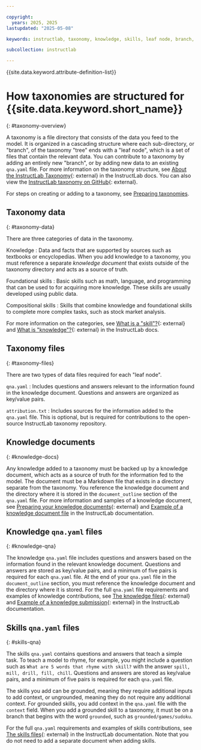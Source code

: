 ```yaml
---

copyright:
  years: 2025, 2025
lastupdated: "2025-05-08"

keywords: instructlab, taxonomy, knowledge, skills, leaf node, branch, qna, files, documents

subcollection: instructlab

---
```


{{site.data.keyword.attribute-definition-list}}

# How taxonomies are structured for {{site.data.keyword.short_name}}
{: #taxonomy-overview}

A taxonomy is a file directory that consists of the data you feed to the model. It is organized in a cascading structure where each sub-directory, or "branch", of the taxonomy "tree" ends with a "leaf node", which is a set of files that contain the relevant data. You can contribute to a taxonomy by adding an entirely new "branch", or by adding new data to an existing `qna.yaml` file. For more information on the taxonomy structure, see [About the InstructLab Taxonomy](https://docs.instructlab.ai/taxonomy/){: external} in the InstructLab docs. You can also view the [InstructLab taxonomy on GitHub](https://github.com/instructlab/taxonomy){: external}.

For steps on creating or adding to a taxonomy, see [Preparing taxonomies](/docs/instructlab?topic=instructlab-taxonomy-prep).

## Taxonomy data
{: #taxonomy-data}

There are three categories of data in the taxonomy.

Knowledge
:   Data and facts that are supported by sources such as textbooks or encyclopedias. When you add knowledge to a taxonomy, you must reference a separate *knowledge document* that exists outside of the taxonomy directory and acts as a source of truth.

Foundational skills
:   Basic skills such as math, language, and programming that can be used to for acquiring more knowledge. These skills are usually developed using public data.

Compositional skills
:   Skills that combine knowledge and foundational skills to complete more complex tasks, such as stock market analysis.

For more information on the categories, see [What is a "skill"?](https://docs.instructlab.ai/taxonomy/skills/){: external} and [What is "knowledge"?](https://docs.instructlab.ai/taxonomy/knowledge/){: external} in the InstructLab docs. 

## Taxonomy files
{: #taxonomy-files}

There are two types of data files required for each "leaf node".

`qna.yaml`
:   Includes questions and answers relevant to the information found in the knowledge document. Questions and answers are organized as key/value pairs. 

`attribution.txt`
:   Includes sources for the information added to the `qna.yaml` file. This is optional, but is required for contributions to the open-source InstructLab taxonomy repository.

## Knowledge documents
{: #knowledge-docs}

Any knowledge added to a taxonomy must be backed up by a knowledge document, which acts as a source of truth for the information fed to the model. The document must be a Markdown file that exists in a directory separate from the taxonomy. You reference the knowledge document and the directory where it is stored in the `document_outline` section of the `qna.yaml` file. For more information and samples of a knowledge document, see [Preparing your knowledge documents](https://docs.instructlab.ai/taxonomy/upstream/knowledge_contribution_details/#preparing-your-knowledge-documents){: external} and [Example of a knowledge document file](https://github.com/instructlab/taxonomy?tab=readme-ov-file#knowledge-markdown-file-example) in the InstructLab documentation.

## Knowledge `qna.yaml` files
{: #knowledge-qna}

The knowledge `qna.yaml` file includes questions and answers based on the information found in the relevant knowledge document. Questions and answers are stored as key/value pairs, and a minimum of five pairs is required for each `qna.yaml` file. At the end of your `qna.yaml` file in the `document_outline` section, you must reference the knowledge document and the directory where it is stored. For the full `qna.yaml` file requirements and examples of knowledge contributions, see [The knowledge files](https://docs.instructlab.ai/taxonomy/knowledge/file_structure/#the-knowledge-files){: external} and [Example of a knowledge submission](https://docs.instructlab.ai/taxonomy/knowledge/file_structure/#example-of-a-knowledge-submission){: external} in the InstructLab documentation. 

## Skills `qna.yaml` files
{: #skills-qna}

The skills `qna.yaml` contains questions and answers that teach a simple task. To teach a model to rhyme, for example, you might include a question such as `What are 5 words that rhyme with skill?` with the answer `spill, mill, drill, fill, chill`. Questions and answers are stored as key/value pairs, and a minimum of five pairs is required for each `qna.yaml` file.

The skills you add can be grounded, meaning they require additional inputs to add context, or ungrounded, meaning they do not require any additional context. For grounded skills, you add context in the `qna.yaml` file with the `context` field. When you add a grounded skill to a taxonomy, it must be on a branch that begins with the word `grounded`, such as `grounded/games/sudoku`.

For the full `qna.yaml` requirements and examples of skills contributions, see [The skills files](https://docs.instructlab.ai/taxonomy/skills/file_structure/#the-skills-files){: external} in the InstructLab documentation. Note that you do not need to add a separate document when adding skills. 
